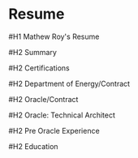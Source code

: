 # Resume
 #H1 Mathew Roy's Resume

  #H2 Summary

  #H2 Certifications

  #H2 Department of Energy/Contract

  #H2 Oracle/Contract

  #H2 Oracle: Technical Architect

  #H2 Pre Oracle Experience

  #H2 Education